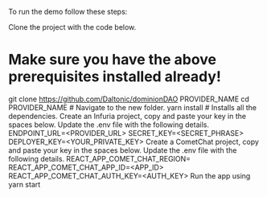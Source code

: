 
To run the demo follow these steps:

Clone the project with the code below.
# Make sure you have the above prerequisites installed already!
git clone https://github.com/Daltonic/dominionDAO PROVIDER_NAME
cd PROVIDER_NAME # Navigate to the new folder.
yarn install # Installs all the dependencies.
Create an Infuria project, copy and paste your key in the spaces below.
Update the .env file with the following details.
ENDPOINT_URL=<PROVIDER_URL>
SECRET_KEY=<SECRET_PHRASE>
DEPLOYER_KEY=<YOUR_PRIVATE_KEY>
Create a CometChat project, copy and paste your key in the spaces below.
Update the .env file with the following details.
REACT_APP_COMET_CHAT_REGION=<REGION>
REACT_APP_COMET_CHAT_APP_ID=<APP_ID>
REACT_APP_COMET_CHAT_AUTH_KEY=<AUTH_KEY>
Run the app using yarn start
